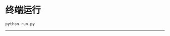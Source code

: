 # 终端运行

```shell
python run.py
```
*****************************************************************************************************************************************************************************************************************************************************